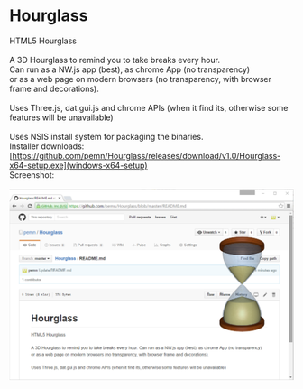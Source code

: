 # Hourglass
HTML5 Hourglass</br>
<br/>
A 3D Hourglass to remind you to take breaks every hour.<br/>
Can run as a NW.js app (best), as chrome App (no transparency)<br/>
or as a web page on modern browsers (no transparency, with browser frame and decorations).<br/>
<br/>
Uses Three.js, dat.gui.js and chrome APIs (when it find its, otherwise some features will be unavailable)<br/>
<br/>
Uses NSIS install system for packaging the binaries.
<br/>
Installer downloads:<br/>
[https://github.com/pemn/Hourglass/releases/download/v1.0/Hourglass-x64-setup.exe](windows-x64-setup)
<br/>
Screenshot:</br>
<br/>
![screenshot](https://github.com/pemn/Hourglass/blob/master/img/screenshot.png)
